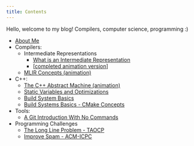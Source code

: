 ```yaml
---
title: Contents
---
```


Hello, welcome to my blog! Compilers, computer science, programming :)

* [About Me](about_me)
* Compilers:
  * Intermediate Representations
    * [What is an Intermediate Representation](compilers/llvm_ir_p1)
    * \[[completed animation version](compilers/llvm_ir_p1/llvm_ir.html)\]
  * [MLIR Concepts (animation)](compilers/mlir)
* C++:
  * [The C++ Abstract Machine (animation)](cpp/abstract_machine)
  * [Static Variables and Optimizations](cpp/static_var)
  * [Build System Basics](cpp/build_systems1)
  * [Build Systems Basics - CMake Concepts](cpp/build_systems2)
* Tools:
  * [A Git Introduction With No Commands](tools/git_intro)
* Programming Challenges
  * [The Long Line Problem - TAOCP](programming_challenges/long_line)
  * [Improve Spam - ACM-ICPC](programming_challenges/improve_spam)
